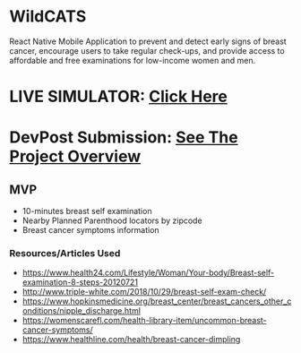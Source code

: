 # WildCATS
React Native Mobile Application to prevent and detect early signs of breast cancer, encourage users to take regular check-ups, and provide access to affordable and free examinations for low-income women and men.

# LIVE SIMULATOR: [Click Here](https://expo.io/appetize-simulator?url=https://expo.io/@a23235/wildcats&appetizeCode=tok_z5521ug12vy3h3yvybw77beap0)

# DevPost Submission: [See The Project Overview](https://devpost.com/software/wildcats-gpwln6)

## MVP
- 10-minutes breast self examination
- Nearby Planned Parenthood locators by zipcode
- Breast cancer symptoms information

### Resources/Articles Used
- https://www.health24.com/Lifestyle/Woman/Your-body/Breast-self-examination-8-steps-20120721
- http://www.triple-white.com/2018/10/29/breast-self-exam-check/
- https://www.hopkinsmedicine.org/breast_center/breast_cancers_other_conditions/nipple_discharge.html
- https://womenscarefl.com/health-library-item/uncommon-breast-cancer-symptoms/
- https://www.healthline.com/health/breast-cancer-dimpling
